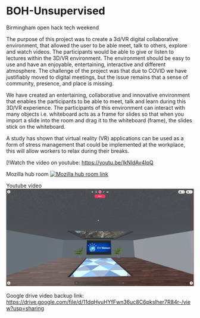 # BOH-Unsupervised
Birmingham open hack tech weekend

The purpose of this project was to create a 3d/VR digital collaborative environment, that allowed the user to be able meet, talk to others, explore and watch videos. The participants would be able to give or listen to lectures within the 3D/VR environment. The environment should be easy to use and have an enjoyable, entertaining, interactive and different atmosphere. The challenge of the project was that due to COVID we have justifiably moved to digital meetings, but the issue remains that a sense of community, presence, and place is missing. 

We have created an entertaining, collaborative and innovative environment that enables the participants to be able to meet, talk and learn during this 3D/VR experience. The participants of this environment can interact with many objects i.e. whiteboard acts as a frame for slides so that when you import a slide into the room and drag it to the whiteboard (frame), the slides stick on the whiteboard.

A study has shown that virtual reality (VR) applications can be used as a form of stress management that could be implemented at the workplace, this will allow workers to relax during their breaks.

[!Watch the video on youtube: https://youtu.be/IkNldAv4IpQ

Mozilla hub room
[![Mozilla hub room link](https://miro.medium.com/max/1047/1*UIJVmRu7qFg1Eu3J8Cau5Q.jpeg)](https://hubs.mozilla.com/scenes/xLepdim/openhack)

Youtube video
[![Watch the video on youtube](ibm_watson_git.PNG)](https://youtu.be/IkNldAv4IpQ)

Google drive video backup link: https://drive.google.com/file/d/11dqHyuHYfFwn36uc8C6pkslher7R84r-/view?usp=sharing


